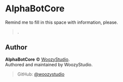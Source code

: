 # AlphaBotCore

Remind me to fill in this space with information, please.

> .

## Author
**AlphaBotCore** © [WoozyStudio](https://woozystudio.com).  
Authored and maintained by WoozyStudio.

> GitHub: [@woozystudio](https://github.com/woozystudio)